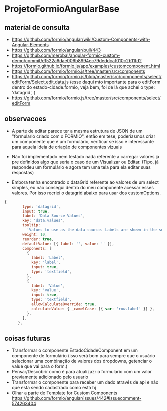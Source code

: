 # ProjetoFormioAngularBase

## material de consulta
- https://github.com/formio/angular/wiki/Custom-Components-with-Angular-Elements
- https://github.com/formio/angular/pull/443
- https://github.com/merobal/angular-formio-custom-demo/commit/e1522a6dae006b8994ec79deddcaf010c2b11fd2
- https://formio.github.io/formio.js/app/examples/customcomponent.html
- https://github.com/formio/formio.js/tree/master/src/components
- https://github.com/formio/formio.js/blob/master/src/components/select/editForm/Select.edit.data.js (esse daqui mto importante para o editForm dentro do estado-cidade.formio, veja bem, foi de lá que achei o    type: 'datagrid', )
- https://github.com/formio/formio.js/tree/master/src/components/select/editForm



## observacoes

- A parte de editar parece ter a mesma estrutura de JSON de um "formulario criado com o FORMIO", então em tese, poderiasmos criar um componente que é um formulário, verificar se isso é interessante para aquela ideia de criação de componentes vizuais

- Não foi implementado nem testado nada referente a carregar valores já pre definidos algo que seria o caso de um Visualizar ou Editar. (Tipo, já respondeu um formulário e agora tem uma tela para ela editar suas respostas)

- Embora tenha encontrado o dataGrid referente ao valores de um select simples, eu não consegui dentro do meu componente acessar esses valores. Por isso recriei o datagrid abaixo para usar dos customOptions. 
```javascript
{
        type: 'datagrid',
        input: true,
        label: 'Data Source Values',
        key: 'data.values',
        tooltip:
          'Values to use as the data source. Labels are shown in the select field. Values are the corresponding values saved with the submission.',
        weight: 10,
        reorder: true,
        defaultValue: [{ label: '', value: '' }],
        components: [
          {
            label: 'Label',
            key: 'label',
            input: true,
            type: 'textfield',
          },
          {
            label: 'Value',
            key: 'value',
            input: true,
            type: 'textfield',
            allowCalculateOverride: true,
            calculateValue: { _camelCase: [{ var: 'row.label' }] },
          },
        ],
      },
```

## coisas futuras
- Transformar o componente EstadoCidadeComponent em um componente de formulário (isso será bom para sempre que o usuário selecionar uma combinação de valores dos dropdowns, getenciar o value que vai para o form.)
- Pensar/Descobrir como é para atualizazr o formulario com um valor previamente adicionado pelo usuario
- Transformar o componente para receber um dado através de api e não que esta sendo cadastrado como está hj
- Olhar a parte de  Template for Custom Components https://github.com/formio/angular/issues/442#issuecomment-574263404


